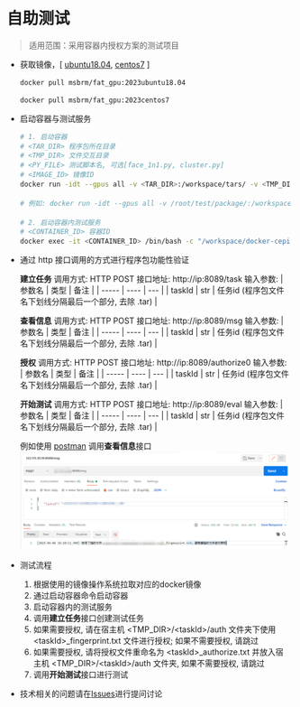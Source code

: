 # 自助测试

> 适用范围：采用容器内授权方案的测试项目

* 获取镜像，[ [ubuntu18.04](https://hub.docker.com/layers/msbrm/fat_gpu/2023ubuntu18.04/images/sha256-24897635dc807a07dcfd05efe36c1627391ee53797e80161de1c16f51317f234?context=repo), [centos7](https://hub.docker.com/layers/msbrm/fat_gpu/2023centos7/images/sha256-04aa1fe30aab1f349688fdcab5642803be7968d63ff14b2c44b47fb86b29e92f?context=repo) ]

    ```bash
    docker pull msbrm/fat_gpu:2023ubuntu18.04
    ```

    ```bash
    docker pull msbrm/fat_gpu:2023centos7
    ```

* 启动容器与测试服务

    ```bash
    # 1. 启动容器
    # <TAR_DIR> 程序包所在目录
    # <TMP_DIR> 文件交互目录
    # <PY_FILE> 测试脚本名, 可选[face_1n1.py, cluster.py]
    # <IMAGE_ID> 镜像ID
    docker run -idt --gpus all -v <TAR_DIR>:/workspace/tars/ -v <TMP_DIR>:/workspace/projects/ --privileged=true --ipc=host -p 8089:8089 -e EVAL_SHELL=/workspace/container_script/<PY_FILE> -e CEPING_BASE_DIR=/workspace/ <IMAGE_ID>

    # 例如: docker run -idt --gpus all -v /root/test/package/:/workspace/tars/ -v /root/test/tmp/:/workspace/projects/ --privileged=true --ipc=host -p 8089:8089 -e EVAL_SHELL=/workspace/container_script/face_1n1.py -e CEPING_BASE_DIR=/workspace/ 115ce227e4c2

    # 2. 启动容器内测试服务
    # <CONTAINER_ID> 容器ID
    docker exec -it <CONTAINER_ID> /bin/bash -c "/workspace/docker-ceping1/my.sh start"
    ```

* 通过 http 接口调用的方式进行程序包功能性验证

    **建立任务**
    调用方式: HTTP POST
    接口地址: http://ip:8089/task
    输入参数:
    | 参数名 | 类型 | 备注 |
    | ----- | ---- | --- |
    | taskId | str | 任务id (程序包文件名下划线分隔最后一个部分, 去除 .tar) |

    **查看信息**
    调用方式: HTTP POST
    接口地址: http://ip:8089/msg
    输入参数:
    | 参数名 | 类型 | 备注 |
    | ----- | ---- | --- |
    | taskId | str | 任务id (程序包文件名下划线分隔最后一个部分, 去除 .tar) |

    **授权**
    调用方式: HTTP POST
    接口地址: http://ip:8089/authorize0
    输入参数:
    | 参数名 | 类型 | 备注 |
    | ----- | ---- | --- |
    | taskId | str | 任务id (程序包文件名下划线分隔最后一个部分, 去除 .tar) |

    **开始测试**
    调用方式: HTTP POST
    接口地址: http://ip:8089/eval
    输入参数:
    | 参数名 | 类型 | 备注 |
    | ----- | ---- | --- |
    | taskId | str | 任务id (程序包文件名下划线分隔最后一个部分, 去除 .tar) |

    例如使用 [postman](https://www.postman.com) 调用**查看信息**接口
    ![查看信息](imgs/584.PIC)

* 测试流程
    1. 根据使用的镜像操作系统拉取对应的docker镜像
    2. 通过启动容器命令启动容器
    3. 启动容器内的测试服务
    4. 调用**建立任务**接口创建测试任务
    5. 如果需要授权, 请在宿主机 <TMP_DIR>/\<taskId>/auth 文件夹下使用 \<taskId>_fingerprint.txt 文件进行授权; 如果不需要授权, 请跳过
    6. 如果需要授权, 请将授权文件重命名为 \<taskId>_authorize.txt 并放入宿主机 <TMP_DIR>/\<taskId>/auth 文件夹, 如果不需要授权, 请跳过
    7. 调用**开始测试**接口进行测试

* 技术相关的问题请在[Issues](https://github.com/nelivacn/FAT/issues)进行提问讨论
